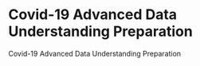 # Covid-19 Advanced Data Understanding Preparation
Covid-19 Advanced Data Understanding Preparation
